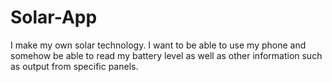 # Solar-App
I make my own solar technology.   I want to be able to use my phone and somehow be able to read my battery level as well as other information such as output from specific panels.  
